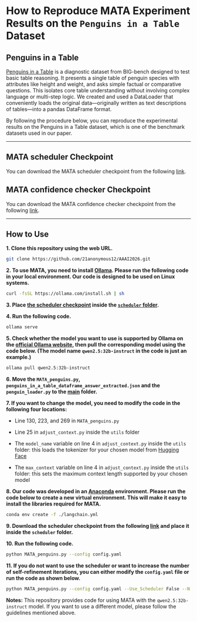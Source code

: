 # How to Reproduce MATA Experiment Results on the `Penguins in a Table` Dataset

## Penguins in a Table

[Penguins in a Table](https://github.com/google/BIG-bench/blob/main/bigbench/benchmark_tasks/penguins_in_a_table/task.json) is a diagnostic dataset from BIG-bench designed to test basic table reasoning. It presents a single table of penguin species with attributes like height and weight, and asks simple factual or comparative questions. This isolates core table understanding without involving complex language or multi-step logic. We created and used a DataLoader that conveniently loads the original data—originally written as text descriptions of tables—into a pandas DataFrame format.


By following the procedure below, you can reproduce the experimental results on the Penguins in a Table dataset, which is one of the benchmark datasets used in our paper.

---


## MATA scheduler Checkpoint
You can download the MATA scheduler checkpoint from the following [link](https://drive.google.com/file/d/1034behq_VONXuJOlvCKuFRXNYkmNERTI/view?usp=sharing).

## MATA confidence checker Checkpoint
You can download the MATA confidence checker checkpoint from the following [link](https://huggingface.co/7anonymous7/confidence_checker).

---
## How to Use

**1. Clone this repository using the web URL.**
```bash
git clone https://github.com/21anonymous12/AAAI2026.git
```
**2. To use MATA, you need to install [Ollama](https://ollama.com/). Please run the following code in your local environment. Our code is designed to be used on Linux systems.**
```bash
curl -fsSL https://ollama.com/install.sh | sh
```
**3. Place [the scheduler checkpoint](https://drive.google.com/file/d/1034behq_VONXuJOlvCKuFRXNYkmNERTI/view?usp=sharing) inside the [`scheduler` folder](https://github.com/21anonymous12/AAAI2026/tree/main/scheduler).**

**4. Run the following code.**
```bash
ollama serve
```
**5. Check whether the model you want to use is supported by Ollama on the [official Ollama website](https://ollama.com/search), then pull the corresponding model using the code below. (The model name `qwen2.5:32b-instruct` in the code is just an example.)**
```bash
ollama pull qwen2.5:32b-instruct
```

**6. Move the `MATA_penguins.py`, `penguins_in_a_table_dataframe_answer_extracted.json` and the `penguin_loader.py` to the [main](https://github.com/21anonymous12/AAAI2026/tree/main) folder.**

**7. If you want to change the model, you need to modify the code in the following four locations:**

  * Line 130, 223, and 269 in `MATA_penguins.py`

  * Line 25 in `adjust_context.py` inside the `utils` folder

  * The `model_name` variable on line 4 in `adjust_context.py` inside the `utils` folder: this loads the tokenizer for your chosen model from [Hugging Face](https://huggingface.co/)

  * The `max_context` variable on line 4 in `adjust_context.py` inside the `utils` folder: this sets the maximum context length supported by your chosen model


**8. Our code was developed in an [Anaconda](https://www.anaconda.com/) environment. Please run the code below to create a new virtual environment. This will make it easy to install the libraries required for MATA.**
```bash
conda env create -f ./langchain.yml
```

**9. Download the scheduler checkpoint from the following [link](https://drive.google.com/file/d/1034behq_VONXuJOlvCKuFRXNYkmNERTI/view?usp=sharing) and place it inside the `scheduler` folder.**


**10. Run the following code.**
```bash
python MATA_penguins.py --config config.yaml
```

**11. If you do not want to use the scheduler or want to increase the number of self-refinement iterations, you can either modify the `config.yaml` file or run the code as shown below.**
```bash
python MATA_penguins.py --config config.yaml --Use_Scheduler False --N 5
```

**Notes:** This repository provides code for using MATA with the `qwen2.5:32b-instruct` model. If you want to use a different model, please follow the guidelines mentioned above.

